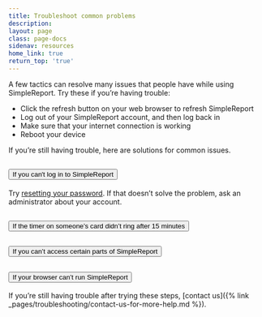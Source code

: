 ```yaml
---
title: Troubleshoot common problems
description:
layout: page
class: page-docs
sidenav: resources
home_link: true
return_top: 'true'
---
```


A few tactics can resolve many issues that people have while using SimpleReport. Try these if you’re having trouble:
* Click the refresh button on your web browser to refresh SimpleReport
* Log out of your SimpleReport account, and then log back in
* Make sure that your internet connection is working
* Reboot your device

If you’re still having trouble, here are solutions for common issues.

<div class="usa-accordion usa-accordion--bordered">
  <!-- Use the accurate heading level to maintain the document outline -->
  <h2 class="usa-accordion__heading">
    <button class="usa-accordion__button" aria-expanded="false" aria-controls="a1">
      If you can't log in to SimpleReport
    </button>
  </h2>
  <div id="a1" class="usa-accordion__content usa-prose">
    <p>Try <a href="{% link _pages/troubleshooting/reset-your-simplereport-password.md %}">resetting your password</a>. If that doesn’t solve the problem, ask an administrator about your account.</p>
  </div>
  <!-- Use the accurate heading level to maintain the document outline -->
  <h2 class="usa-accordion__heading">
    <button class="usa-accordion__button" aria-expanded="false" aria-controls="a2">
      If the timer on someone’s card didn’t ring after 15 minutes
    </button>
  </h2>
  <div id="a2" class="usa-accordion__content usa-prose" hidden="">
    <p>Make sure that the volume on your device is on, and that you’re not connected to external speakers that might be turned off or muted.</p>
  </div>
  <!-- Use the accurate heading level to maintain the document outline -->
  <h2 class="usa-accordion__heading">
    <button class="usa-accordion__button" aria-expanded="false" aria-controls="a3">
      If you can’t access certain parts of SimpleReport
    </button>
  </h2>
  <div id="a3" class="usa-accordion__content usa-prose" hidden="">
    <p>Ask an administrator to double-check your access level. From their account, they can <a href="{% link _pages/using-simplereport/manage-users/manage-user-permissions.md %}">change your access to SimpleReport</a>.</p>
  </div>
  <!-- Use the accurate heading level to maintain the document outline -->
  <h2 class="usa-accordion__heading">
    <button class="usa-accordion__button" aria-expanded="false" aria-controls="a4">
      If your browser can’t run SimpleReport
    </button>
  </h2>
  <div id="a4" class="usa-accordion__content usa-prose" hidden="">
    <p>SimpleReport doesn’t support the following browsers:</p>
    <ul><li>Internet Explorer</li></ul>
    <p>For the best experience, use SimpleReport with Chrome or Safari.</p>
  </div>
</div>

<!-- ## If you can't log in to SimpleReport
Try [resetting your password]({% link _pages/troubleshooting/reset-your-simplereport-password.md %}). If that doesn’t solve the problem, ask an administrator about your account.

## If the timer on someone’s card didn’t ring after 15 minutes
Make sure that the volume on your device is on, and that you’re not connected to external speakers that might be turned off or muted.

## If you can’t access certain parts of SimpleReport
Ask an administrator to double-check your access level. From their account, they can [change your access to SimpleReport]({% link _pages/using-simplereport/manage-users/manage-user-permissions.md %}).

## If your browser can’t run SimpleReport
SimpleReport doesn’t support the following browsers:
* Internet Explorer

For the best experience, use SimpleReport with Chrome or Safari. -->

If you’re still having trouble after trying these steps, [contact us]({% link _pages/troubleshooting/contact-us-for-more-help.md %}).
